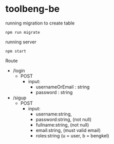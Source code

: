 # toolbeng-be

running migration to create table
```
npm run migrate
```

running server
```
npm start
```

Route
- /login
  - POST
    - input:
      - usernameOrEmail : string
      - password : string
- /sigup
  - POST
    - input:
      - username:string, 
      - password:string, (not null)
      - fullname:string, (not null)
      - email:string, (must valid email)
      - roles:string (u = user, b = bengkel)
